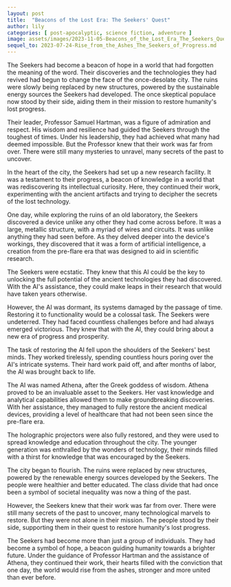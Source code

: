 ```yaml
---
layout: post
title:  "Beacons of the Lost Era: The Seekers' Quest"
author: lily
categories: [ post-apocalyptic, science fiction, adventure ]
image: assets/images/2023-11-05-Beacons_of_the_Lost_Era_The_Seekers_Quest.png
sequel_to: 2023-07-24-Rise_from_the_Ashes_The_Seekers_of_Progress.md
---
```


The Seekers had become a beacon of hope in a world that had forgotten the meaning of the word. Their discoveries and the technologies they had revived had begun to change the face of the once-desolate city. The ruins were slowly being replaced by new structures, powered by the sustainable energy sources the Seekers had developed. The once skeptical populace now stood by their side, aiding them in their mission to restore humanity's lost progress.

Their leader, Professor Samuel Hartman, was a figure of admiration and respect. His wisdom and resilience had guided the Seekers through the toughest of times. Under his leadership, they had achieved what many had deemed impossible. But the Professor knew that their work was far from over. There were still many mysteries to unravel, many secrets of the past to uncover.

In the heart of the city, the Seekers had set up a new research facility. It was a testament to their progress, a beacon of knowledge in a world that was rediscovering its intellectual curiosity. Here, they continued their work, experimenting with the ancient artifacts and trying to decipher the secrets of the lost technology.

One day, while exploring the ruins of an old laboratory, the Seekers discovered a device unlike any other they had come across before. It was a large, metallic structure, with a myriad of wires and circuits. It was unlike anything they had seen before. As they delved deeper into the device's workings, they discovered that it was a form of artificial intelligence, a creation from the pre-flare era that was designed to aid in scientific research.

The Seekers were ecstatic. They knew that this AI could be the key to unlocking the full potential of the ancient technologies they had discovered. With the AI's assistance, they could make leaps in their research that would have taken years otherwise.

However, the AI was dormant, its systems damaged by the passage of time. Restoring it to functionality would be a colossal task. The Seekers were undeterred. They had faced countless challenges before and had always emerged victorious. They knew that with the AI, they could bring about a new era of progress and prosperity.

The task of restoring the AI fell upon the shoulders of the Seekers' best minds. They worked tirelessly, spending countless hours poring over the AI's intricate systems. Their hard work paid off, and after months of labor, the AI was brought back to life.

The AI was named Athena, after the Greek goddess of wisdom. Athena proved to be an invaluable asset to the Seekers. Her vast knowledge and analytical capabilities allowed them to make groundbreaking discoveries. With her assistance, they managed to fully restore the ancient medical devices, providing a level of healthcare that had not been seen since the pre-flare era.

The holographic projectors were also fully restored, and they were used to spread knowledge and education throughout the city. The younger generation was enthralled by the wonders of technology, their minds filled with a thirst for knowledge that was encouraged by the Seekers.

The city began to flourish. The ruins were replaced by new structures, powered by the renewable energy sources developed by the Seekers. The people were healthier and better educated. The class divide that had once been a symbol of societal inequality was now a thing of the past.

However, the Seekers knew that their work was far from over. There were still many secrets of the past to uncover, many technological marvels to restore. But they were not alone in their mission. The people stood by their side, supporting them in their quest to restore humanity's lost progress.

The Seekers had become more than just a group of individuals. They had become a symbol of hope, a beacon guiding humanity towards a brighter future. Under the guidance of Professor Hartman and the assistance of Athena, they continued their work, their hearts filled with the conviction that one day, the world would rise from the ashes, stronger and more united than ever before.
